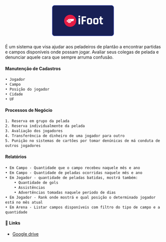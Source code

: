 
<h1 align="center">
    <img alt="iFoot" src="https://github.com/Mario-hs/iFoot/blob/main/documents/img/logo.png">
</h1>

É um sistema que visa ajudar aos peladeiros de plantão a encontrar partidas e campos disponíveis onde possam jogar. Avaliar seus colegas de pelada e denunciar aquele cara que sempre arruma confusão.

#### Manutenção de Cadastros
```
• Jogador
• Campo
• Posição do jogador
• Cidade
• UF
```

#### Processos de Negócio
```
1. Reserva em grupo da pelada
2. Reserva individualmente da pelada
3. Avaliação dos jogadores
4. Transferência de dinheiro de uma jogador para outro
5. Punição no sistemas de cartões por tomar denúnicas de má conduta de outros jogadores
```

#### Relatórios
```
• Em Campo - Quantidade que o campo recebeu naquele mês e ano 
• Em Campo - Quantidade de peladas ocorridas naquele mês e ano
• Em Jogador - quantidade de peladas batidas, mostrá também:
    • Quantidade de gols
    • Assistências 
    • Advertências tomadas naquele periodo de dias
• Em Jogador - Rank onde mostrá e qual posição o determinado jogador está no mês atual
• Em Arena - Listar campos disponíveis com filtro do tipo de campo e a quantidade
```
#### :link: Links <a name="-links"></a>
- [Google drive](https://docs.google.com/document/d/1Zp3wqDyCAjAS_Q1leXmR_2X-H4f-EaZGSwrlZLrSQ1E/edit)
